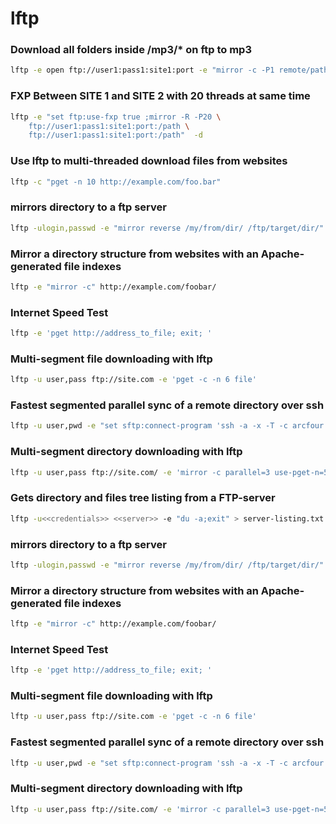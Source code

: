 # lftp 

### Download all folders inside /mp3/* on ftp to mp3

```sh
lftp -e open ftp://user1:pass1:site1:port -e "mirror -c -P1 remote/path /local/path" -d
```

### FXP Between SITE 1 and SITE 2 with 20 threads at same time

```sh
lftp -e "set ftp:use-fxp true ;mirror -R -P20 \
	ftp://user1:pass1:site1:port:/path \
	ftp://user1:pass1:site1:port:/path"  -d
```

### Use lftp to multi-threaded download files from websites
```sh
lftp -c "pget -n 10 http://example.com/foo.bar"
```

### mirrors directory to a ftp server
```sh
lftp -ulogin,passwd -e "mirror reverse /my/from/dir/ /ftp/target/dir/" ftp.server.xx
```

### Mirror a directory structure from websites with an Apache-generated file indexes
```sh
lftp -e "mirror -c" http://example.com/foobar/
```

### Internet Speed Test
```sh
lftp -e 'pget http://address_to_file; exit; '
```

### Multi-segment file downloading with lftp
```sh
lftp -u user,pass ftp://site.com -e 'pget -c -n 6 file'
```

### Fastest segmented parallel sync of a remote directory over ssh
```sh
lftp -u user,pwd -e "set sftp:connect-program 'ssh -a -x -T -c arcfour -o Compression=no'; mirror -v -c loop use-pget-n=3 -P 2 /remote/dir/ /local/dir/; quit" sftp://remotehost:22
```

### Multi-segment directory downloading with lftp
```sh
lftp -u user,pass ftp://site.com/ -e 'mirror -c parallel=3 use-pget-n=5 "Some folder"'
```

### Gets directory and files tree listing from a FTP-server
```sh
lftp -u<<credentials>> <<server>> -e "du -a;exit" > server-listing.txt
```

### mirrors directory to a ftp server
```sh
lftp -ulogin,passwd -e "mirror reverse /my/from/dir/ /ftp/target/dir/" ftp.server.xx
```

### Mirror a directory structure from websites with an Apache-generated file indexes
```sh
lftp -e "mirror -c" http://example.com/foobar/
```

### Internet Speed Test
```sh
lftp -e 'pget http://address_to_file; exit; '
```

### Multi-segment file downloading with lftp
```sh
lftp -u user,pass ftp://site.com -e 'pget -c -n 6 file'
```

### Fastest segmented parallel sync of a remote directory over ssh
```sh
lftp -u user,pwd -e "set sftp:connect-program 'ssh -a -x -T -c arcfour -o Compression=no'; mirror -v -c loop use-pget-n=3 -P 2 /remote/dir/ /local/dir/; quit" sftp://remotehost:22
```

### Multi-segment directory downloading with lftp
```sh
lftp -u user,pass ftp://site.com/ -e 'mirror -c parallel=3 use-pget-n=5 "Some folder"'
```

